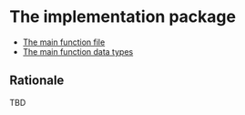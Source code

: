 # The implementation package

- [The main function file](state_transition/state_processor.go)
- [The main function data types](state_transition/types.go)

## Rationale
TBD